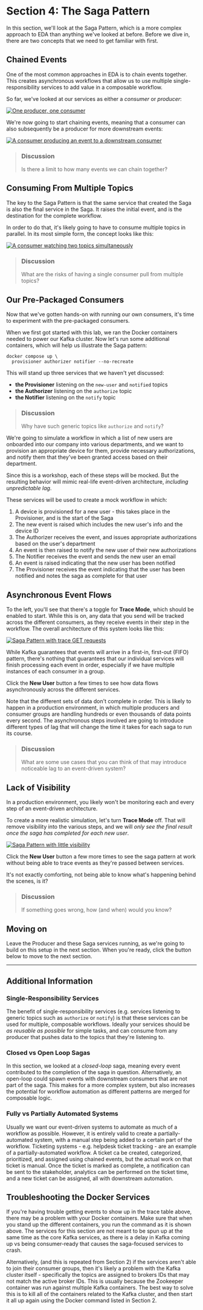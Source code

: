 # Section 4: The Saga Pattern

In this section, we'll look at the Saga Pattern, which is a more complex approach to EDA than anything we've looked at before. Before we dive in, there are two concepts that we need to get familiar with first.

## Chained Events

One of the most common approaches in EDA is to chain events together. This creates asynchronous workflows that allow us to use multiple single-responsibility services to add value in a composable workflow.

So far, we've looked at our services as either a *consumer* or *producer*:

<a href="images/s4.4.jpg" class="glightbox">
    <img src="images/s4.4.jpg" alt="One producer, one consumer"/>
</a>

We're now going to start chaining events, meaning that a consumer can also subsequently be a producer for more downstream events:

<a href="images/s4.5.jpg" class="glightbox">
    <img src="images/s4.5.jpg" alt="A consumer producing an event to a downstream consumer"/>
</a>

> ### Discussion
> Is there a limit to how many events we can chain together?

## Consuming From Multiple Topics

The key to the Saga Pattern is that the same service that created the Saga is also the final service in the Saga. It raises the initial event, and is the destination for the complete workflow.

In order to do that, it's likely going to have to consume multiple topics in parallel.  In its most simple form, the concept looks like this: 

<a href="images/s4.3.jpg" class="glightbox">
    <img src="images/s4.3.jpg" alt="A consumer watching two topics simultaneously"/>
</a>

> ### Discussion
> What are the risks of having a single consumer pull from multiple topics?

## Our Pre-Packaged Consumers

Now that we've gotten hands-on with running our own consumers, it's time to experiment with the pre-packaged consumers.

When we first got started with this lab, we ran the Docker containers needed to power our Kafka cluster.  Now let's run some additional containers, which will help us illustrate the Saga pattern:

<span class="copy"></span>
```shell
docker compose up \
  provisioner authorizer notifier --no-recreate
```

This will stand up three services that we haven't yet discussed:
- **the Provisioner** listening on the `new-user` and `notified` topics
- **the Authorizer** listening on the `authorize` topic
- **the Notifier** listening on the `notify` topic

> ### Discussion
> Why have such generic topics like `authorize` and `notify`?

We're going to simulate a workflow in which a list of new users are onboarded into our company into various departments, and we want to provision an appropriate device for them, provide necessary authorizations, and notify them that they've been granted access based on their department.

Since this is a workshop, each of these steps will be mocked.  But the resulting behavior will mimic real-life event-driven architecture, *including unpredictable lag*.

These services will be used to create a mock workflow in which:
1. A device is provisioned for a new user - this takes place in the Provisioner, and is the start of the Saga
2. The new event is raised which includes the new user's info and the device ID 
3. The Authorizer receives the event, and issues appropriate authorizations based on the user's department
4. An event is then raised to notify the new user of their new authorizations
5. The Notifier receives the event and sends the new user an email
6. An event is raised indicating that the new user has been notified
7. The Provisioner receives the event indicating that the user has been notified and notes the saga as complete for that user

## Asynchronous Event Flows

To the left, you'll see that there's a toggle for **Trace Mode**, which should be enabled to start.  While this is on, any data that you send will be tracked across the different consumers, as they receive events in their step in the workflow. The overall architecture of this system looks like this:

<a href="images/s4.1.jpg" class="glightbox">
    <img src="images/s4.1.jpg" alt="Saga Pattern with trace GET requests"/>
</a>

While Kafka guarantees that events will arrive in a first-in, first-out (FIFO) pattern, there's nothing that guarantees that our individual services will finish processing each event in order, especially if we have multiple instances of each consumer in a group.

Click the **New User** button a few times to see how data flows asynchronously across the different services.

Note that the different sets of data don't complete in order. This is likely to happen in a production environment, in which multiple producers and consumer groups are handling hundreds or even thousands of data points every second.  The asynchronous steps involved are going to introduce different types of lag that will change the time it takes for each saga to run its course.

> ### Discussion
> What are some use cases that you can think of that may introduce noticeable lag to an event-driven system?

## Lack of Visibility

In a production environment, you likely won't be monitoring each and every step of an event-driven architecture.  

To create a more realistic simulation, let's turn **Trace Mode** off.  That will remove visibility into the various steps, and we will *only see the final result once the saga has completed for each new user*.

<a href="images/s4.2.jpg" class="glightbox">
    <img src="images/s4.2.jpg" alt="Saga Pattern with little visibility"/>
</a>

Click the **New User** button a few more times to see the saga pattern at work without being able to trace events as they're passed between services.  

It's not exactly comforting, not being able to know what's happening behind the scenes, is it?

> ### Discussion
> If something goes wrong, how (and when) would you know?

## Moving on

Leave the Producer and these Saga services running, as we're going to build on this setup in the next section.  When you're ready, click the button below to move to the next section.

<hr>

## Additional Information

### Single-Responsibility Services

The benefit of single-responsibility services (e.g. services listening to generic topics such as `authorize` or `notify`) is that these services can be used for multiple, composable workflows.  Ideally your services should be *as reusable as possible* for simple tasks, and can consume from any producer that pushes data to the topics that they're listening to.

### Closed vs Open Loop Sagas

In this section, we looked at a *closed-loop* saga, meaning every event contributed to the completion of the saga in question.  Alternatively, an open-loop could spawn events with downstream consumers that are not part of the saga.  This makes for a more complex system, but also increases the potential for workflow automation as different patterns are merged for composable logic.

### Fully vs Partially Automated Systems

Usually we want our event-driven systems to automate as much of a workflow as possible.  However, it is entirely valid to create a partially-automated system, with a manual step being added to a certain part of the workflow.  Ticketing systems - e.g. helpdesk ticket tracking - are an example of a partially-automated workflow. A ticket ca be created, categorized, prioritized, and assigned using chained events, but the actual work on that ticket is manual.  Once the ticket is marked as complete, a notification can be sent to the stakeholder, analytics can be performed on the ticket time, and a new ticket can be assigned, all with downstream automation. 

## Troubleshooting the Docker Services

If you're having trouble getting events to show up in the trace table above, there may be a problem with your Docker containers.  Make sure that when you stand up the different containers, you run the command as it is shown above.  The services for this section are not meant to be spun up at the same time as the core Kafka services, as there is a delay in Kafka coming up vs being consumer-ready that causes the saga-focused services to crash.

Alternatively, (and this is repeated from Section 2) if the services aren't able to join their consumer groups, then it's likely a problem with the Kafka cluster itself - specifically the topics are assigned to brokers IDs that may not match the active broker IDs. This is usually because the Zookeeper container was run against multiple Kafka containers.  The best way to solve this is to kill all of the containers related to the Kafka cluster, and then start it all up again using the Docker command listed in Section 2.   